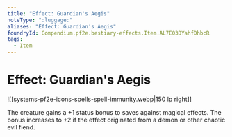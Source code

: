 ```yaml
---
title: "Effect: Guardian's Aegis"
noteType: ":luggage:"
aliases: "Effect: Guardian's Aegis"
foundryId: Compendium.pf2e.bestiary-effects.Item.AL7E03DYahfDhbcR
tags:
  - Item
---
```


# Effect: Guardian's Aegis
![[systems-pf2e-icons-spells-spell-immunity.webp|150 lp right]]

The creature gains a +1 status bonus to saves against magical effects. The bonus increases to +2 if the effect originated from a demon or other chaotic evil fiend.

